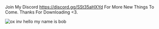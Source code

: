 Join My Discord https://discord.gg/SSt35aHXYd
For More New Things To Come.
Thanks For Downloading <3.

![ox inv](https://github.com/user-attachments/assets/4f93bd52-ccbb-4a71-acc6-5d8e22aef318)
 hello my name is bob